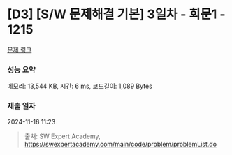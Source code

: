 # [D3] [S/W 문제해결 기본] 3일차 - 회문1 - 1215 

[문제 링크](https://swexpertacademy.com/main/code/problem/problemDetail.do?contestProbId=AV14QpAaAAwCFAYi) 

### 성능 요약

메모리: 13,544 KB, 시간: 6 ms, 코드길이: 1,089 Bytes

### 제출 일자

2024-11-16 11:23



> 출처: SW Expert Academy, https://swexpertacademy.com/main/code/problem/problemList.do